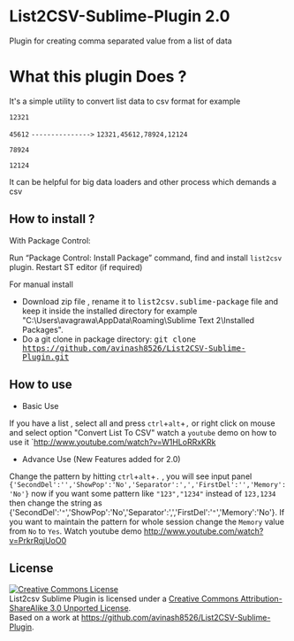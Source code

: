 List2CSV-Sublime-Plugin 2.0
=======================

Plugin for creating comma separated value from a list of data

What this plugin Does ?
=======================

It's a simple utility to convert list data to csv format for example

`12321`

`45612`    `--------------->` `12321,45612,78924,12124`

`78924`

`12124`

It can be helpful for big data loaders and other process which demands a csv


How to install ?
--------------

With Package Control:

Run “Package Control: Install Package” command, find and install `list2csv` plugin.
Restart ST editor (if required)

For manual install 

* Download zip file , rename it to  <kbd>list2csv.sublime-package</kbd> file and keep it inside the installed directory
  for example "C:\Users\avagrawa\AppData\Roaming\Sublime Text 2\Installed Packages\".
*  Do a git clone in package directory:
     <kbd>git clone https://github.com/avinash8526/List2CSV-Sublime-Plugin.git<kbd>


How to use
----------


- Basic Use

If you have a list , select all and press `ctrl`+`alt`+`,` or right click on mouse and select option "Convert List To CSV"
watch a `youtube` demo on how to use it `http://www.youtube.com/watch?v=W1HLoRRxKRk

- Advance Use (New Features added for 2.0)

Change the pattern by hitting `ctrl`+`alt`+`.` , you will see input panel `{'SecondDel':'','ShowPop':'No','Separator':',','FirstDel':'','Memory':'No'}` now if you want some pattern like `"123","1234"` instead of `123,1234` then change the string as {'SecondDel':'`"`','ShowPop':'No','Separator':',','FirstDel':'`"`','Memory':'No'}. If you want to maintain the pattern for whole session change the `Memory` value from `No` to `Yes`.
Watch youtube demo [http://www.youtube.com/watch?v=PrkrRqjUoO0 ](http://www.youtube.com/watch?v=PrkrRqjUoO0 "Youtube demo")


License
-------
<a rel="license" href="http://creativecommons.org/licenses/by-sa/3.0/deed.en_US"><img alt="Creative Commons License" style="border-width:0" src="http://i.creativecommons.org/l/by-sa/3.0/88x31.png" /></a><br /><span xmlns:dct="http://purl.org/dc/terms/" href="http://purl.org/dc/dcmitype/Text" property="dct:title" rel="dct:type">List2csv Sublime Plugin</span> is licensed under a <a rel="license" href="http://creativecommons.org/licenses/by-sa/3.0/deed.en_US">Creative Commons Attribution-ShareAlike 3.0 Unported License</a>.<br />Based on a work at <a xmlns:dct="http://purl.org/dc/terms/" href="https://github.com/avinash8526/List2CSV-Sublime-Plugin" rel="dct:source">https://github.com/avinash8526/List2CSV-Sublime-Plugin</a>.


